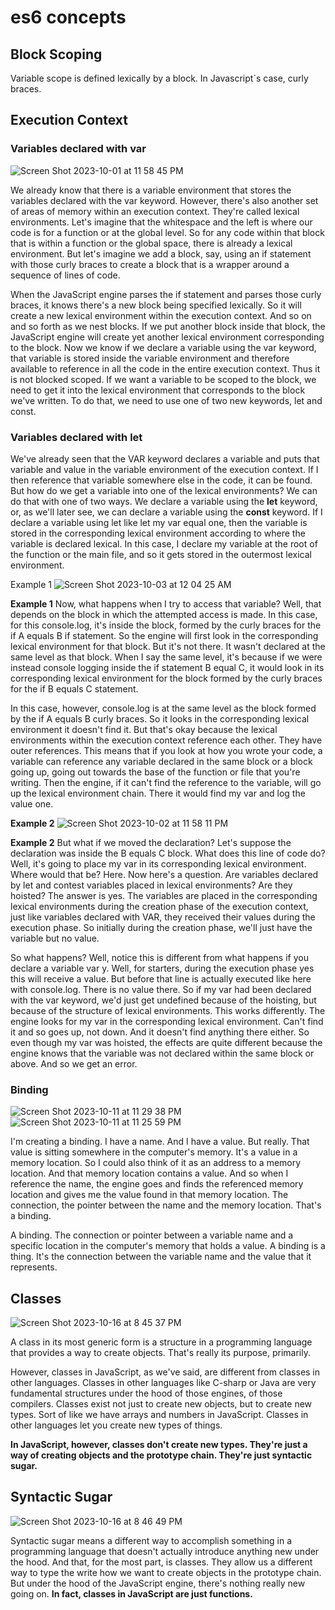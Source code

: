 # es6 concepts

## Block Scoping
Variable scope is defined lexically by a block. In Javascript`s case, curly braces.


## Execution Context
### Variables declared with var
![Screen Shot 2023-10-01 at 11 58 45 PM](https://github.com/gauripatil/es6/assets/3206551/419e415f-05c0-4b5b-bbd9-747715a9c65f)

We already know that there is a variable environment that stores the variables declared with the var keyword.
However, there's also another set of areas of memory within an execution context. 
They're called lexical environments. Let's imagine that the whitespace and the left is where our code is for a function or at the global level. So for any code within that block that is within a function or the global space, there is already a lexical environment. But let's imagine we add a block, say, using an if statement with those curly braces to create a block that is a wrapper around a sequence of lines of code.

When the JavaScript engine parses the if statement and parses those curly braces, it knows there's a new block being specified lexically. So it will create a new lexical environment within the execution context. And so on and so forth as we nest blocks.
If we put another block inside that block, the JavaScript engine will create yet another lexical environment
corresponding to the block.
Now we know if we declare a variable using the var keyword, that variable is stored inside the variable
environment and therefore available to reference in all the code in the entire execution context.
Thus it is not blocked scoped.
If we want a variable to be scoped to the block, we need to get it into the lexical environment that
corresponds to the block we've written. To do that, we need to use one of two new keywords, let and const.

### Variables declared with let
We've already seen that the VAR keyword declares a variable and puts that variable and value in the variable environment of the execution context. If I then reference that variable somewhere else in the code, it can be found. But how do we get a variable into one of the lexical environments? We can do that with one of two ways. We declare a variable using the **let** keyword, or, as we'll later see, we can declare a variable using the **const** keyword. If I declare a variable using let like let my var equal one, then the variable is stored in the corresponding lexical environment according to where the variable is declared lexical. In this case, I declare my variable at the root of the function or the main file, and so it gets stored in the outermost lexical environment.

Example 1
![Screen Shot 2023-10-03 at 12 04 25 AM](https://github.com/gauripatil/es6/assets/3206551/55e45221-c26e-457c-8031-66997280ea8d)

**Example 1**
Now, what happens when I try to access that variable? Well, that depends on the block in which the attempted access is made. In this case, for this console.log, it's inside the block, formed by the curly braces for the if A equals B if statement.
So the engine will first look in the corresponding lexical environment for that block. But it's not there. It wasn't declared at the same level as that block. When I say the same level, it's because if we were instead console logging inside the if statement B equal C, it would look in its corresponding lexical environment for the block formed by the curly
braces for the if B equals C statement.

In this case, however, console.log is at the same level as the block formed by the if A equals B curly braces. So it looks in the corresponding lexical environment it doesn't find it. But that's okay because the lexical environments within the execution context reference each other. They have outer references. This means that if you look at how you wrote your code, a variable can reference any variable declared in the same block or a block going up, going out towards the base of the function or file that you're writing. Then the engine, if it can't find the reference to the variable, will go up the lexical environment chain. There it would find my var and log the value one. 

**Example 2**
![Screen Shot 2023-10-02 at 11 58 11 PM](https://github.com/gauripatil/es6/assets/3206551/59f576ea-2c4e-4071-bc6d-296ad7f69d7a)

**Example 2**
But what if we moved the declaration? Let's suppose the declaration was inside the B equals C block. What does this line of code do? Well, it's going to place my var in its corresponding lexical environment. Where would that be? Here. Now here's a question. Are variables declared by let and contest variables placed in lexical environments? Are they hoisted? The answer is yes. The variables are placed in the corresponding lexical environments during the creation phase of the execution context, just like variables declared with VAR, they received their values during the execution phase. So initially during the creation phase, we'll just have the variable but no value.

So what happens?
Well, notice this is different from what happens if you declare a variable var y. Well, for starters, during the execution phase yes this will receive a value. But before that line is actually executed like here with console.log. There is no value there. So if my var had been declared with the var keyword, we'd just get undefined because of the hoisting, but because of the structure of lexical environments. This works differently. The engine looks for my var in the corresponding lexical environment. Can't find it and so goes up, not down. And it doesn't find anything there either. So even though my var was hoisted, the effects are quite different because the engine knows that the variable was not declared within the same block or above. And so we get an error.


### Binding

![Screen Shot 2023-10-11 at 11 29 38 PM](https://github.com/gauripatil/es6/assets/3206551/cf38c1a2-c515-47b2-9502-6ce5379bc47d)
![Screen Shot 2023-10-11 at 11 25 59 PM](https://github.com/gauripatil/es6/assets/3206551/ee721aac-a82f-4fa0-8a71-64ca9835ab1a)

I'm creating a binding. I have a name. And I have a value. But really. That value is sitting somewhere in the computer's memory. It's a value in a memory location. So I could also think of it as an address to a memory location. And that memory location contains a value. And so when I reference the name, the engine goes and finds the referenced memory location and gives me the value found in that memory location. The connection, the pointer between the name and the memory location. That's a binding.

A binding.
The connection or pointer between a variable name and a specific location in the computer's memory that holds a value. A binding is a thing. It's the connection between the variable name and the value that it represents.

## Classes
![Screen Shot 2023-10-16 at 8 45 37 PM](https://github.com/gauripatil/es6/assets/3206551/1d5427ed-ed9d-4ea4-9a80-73f07d68fdc9)

A class in its most generic form is a structure in a programming language that provides a way to create objects. That's really its purpose, primarily.

However, classes in JavaScript, as we've said, are different from classes in other languages. Classes in other languages like C-sharp or Java are very fundamental structures under the hood of those engines, of those compilers. Classes exist not just to create new objects, but to create new types. Sort of like we have arrays and numbers in JavaScript. Classes in other languages let you create new types of things.

**In JavaScript, however, classes don't create new types. They're just a way of creating objects and the prototype chain. They're just syntactic sugar.**

## Syntactic Sugar
![Screen Shot 2023-10-16 at 8 46 49 PM](https://github.com/gauripatil/es6/assets/3206551/cd5fc05d-b37d-47bc-8136-74a1e4f65365)

Syntactic sugar means a different way to accomplish something in a programming language that doesn't actually introduce anything new under the hood. And that, for the most part, is classes. They allow us a different way to type the write how we want to create objects in the prototype chain. But under the hood of the JavaScript engine, there's nothing really new going on.
**In fact, classes in JavaScript are just functions.**
